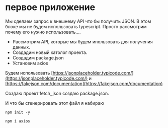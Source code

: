 # первое приложение

Мы сделаем запрос к внешнему API что бы получить JSON. В этом блоке мы не будем использовать typescript. Просто рассмотрим почему его нужно использовать....

- Рассмотрим API, которые мы будем ипользовать для получения данных.
- Создадим новый католог проекта.
- Создадим package.json
- Установим axios

Будем использовать [https://jsonplaceholder.typicode.com/](https://jsonplaceholder.typicode.com/) и [https://fakejson.com/documentation](https://fakejson.com/documentation)

Создаю проект fetch_json  создаю package.json.

И что бы сгенерировать этот файл я набираю 

```shell
npm init -y
```

```shell
npm i axios
```

